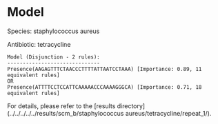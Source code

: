 
# Model

Species: staphylococcus aureus

Antibiotic: tetracycline

```
Model (Disjunction - 2 rules):
------------------------------
Presence(AAGAGTTTCTAACCCTTTTATTAATCCTAAA) [Importance: 0.89, 11 equivalent rules]
OR
Presence(ATTTTCCTCCATTCAAAAACCCAAAAGGGCA) [Importance: 0.71, 18 equivalent rules]

```

For details, please refer to the [results directory](../../../../../results/scm_b/staphylococcus aureus/tetracycline/repeat_1/).

